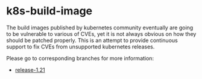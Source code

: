k8s-build-image
===============

The build images published by kubernetes community eventually are going to be
vulnerable to various of CVEs, yet it is not always obvious on how they should
be patched properly. This is an attempt to provide continuous support to fix
CVEs from unsupported kubernetes releases.

Please go to corresponding branches for more information:

* [release-1.21][1]

[1]: https://github.com/zhouhaibing089/k8s-build-image/tree/release-1.21
